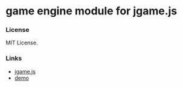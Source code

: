 game engine module for jgame.js
====

### License ###

MIT License.

### Links ###
* <a href="http://sourceforge.jp/projects/jgame-js/">jgame.js</a>
* <a href="http://jgame-js.sourceforge.jp/modules/jgengine.html">demo</a>
